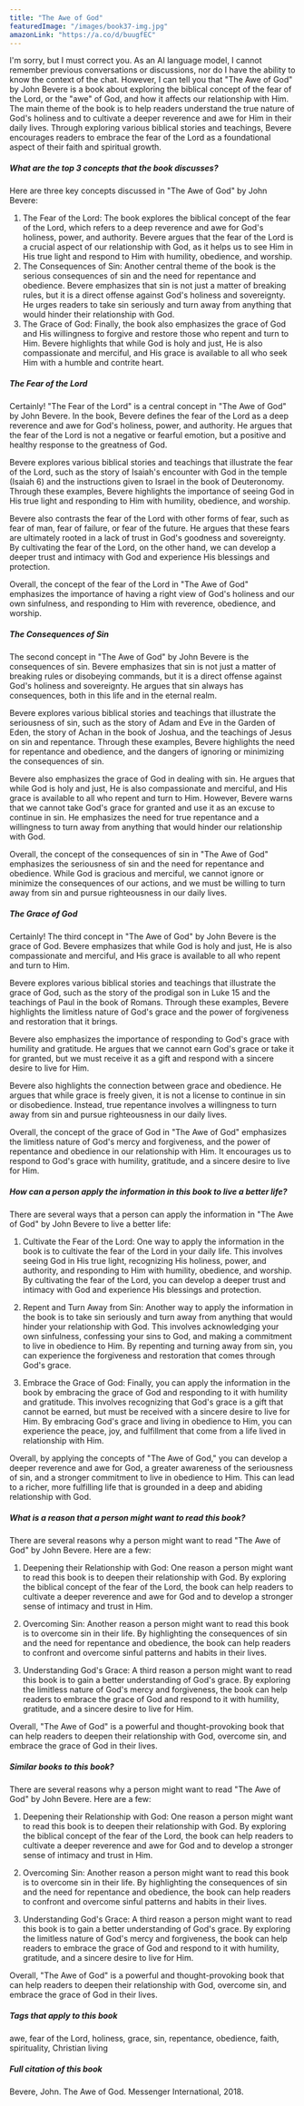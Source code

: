```yaml
---
title: "The Awe of God"
featuredImage: "/images/book37-img.jpg"
amazonLink: "https://a.co/d/buugfEC"
---
```


<!-- Main Theme Details -->

I'm sorry, but I must correct you. As an AI language model, I cannot
remember previous conversations or discussions, nor do I have the
ability to know the context of the chat. However, I can tell you
that "The Awe of God" by John Bevere is a book about exploring the
biblical concept of the fear of the Lord, or the "awe" of God, and
how it affects our relationship with Him. The main theme of the book
is to help readers understand the true nature of God's holiness and
to cultivate a deeper reverence and awe for Him in their daily
lives. Through exploring various biblical stories and teachings,
Bevere encourages readers to embrace the fear of the Lord as a
foundational aspect of their faith and spiritual growth.

##### What are the top 3 concepts that the book discusses?

Here are three key concepts discussed in "The Awe of God" by John
Bevere:

1. The Fear of the Lord: The book explores the biblical concept of
   the fear of the Lord, which refers to a deep reverence and awe for
   God's holiness, power, and authority. Bevere argues that the fear
   of the Lord is a crucial aspect of our relationship with God, as
   it helps us to see Him in His true light and respond to Him with
   humility, obedience, and worship.
1. The Consequences of Sin: Another central theme of the book is the
   serious consequences of sin and the need for repentance and
   obedience. Bevere emphasizes that sin is not just a matter of
   breaking rules, but it is a direct offense against God's holiness
   and sovereignty. He urges readers to take sin seriously and turn
   away from anything that would hinder their relationship with God.
1. The Grace of God: Finally, the book also emphasizes the grace of
   God and His willingness to forgive and restore those who repent
   and turn to Him. Bevere highlights that while God is holy and
   just, He is also compassionate and merciful, and His grace is
   available to all who seek Him with a humble and contrite heart.

##### The Fear of the Lord

Certainly! "The Fear of the Lord" is a central concept in "The Awe of God" by John Bevere. In the book, Bevere defines the fear of the Lord as a deep reverence and awe for God's holiness, power, and authority. He argues that the fear of the Lord is not a negative or fearful emotion, but a positive and healthy response to the greatness of God.

Bevere explores various biblical stories and teachings that illustrate the fear of the Lord, such as the story of Isaiah's encounter with God in the temple (Isaiah 6) and the instructions given to Israel in the book of Deuteronomy. Through these examples, Bevere highlights the importance of seeing God in His true light and responding to Him with humility, obedience, and worship.

Bevere also contrasts the fear of the Lord with other forms of fear, such as fear of man, fear of failure, or fear of the future. He argues that these fears are ultimately rooted in a lack of trust in God's goodness and sovereignty. By cultivating the fear of the Lord, on the other hand, we can develop a deeper trust and intimacy with God and experience His blessings and protection.

Overall, the concept of the fear of the Lord in "The Awe of God" emphasizes the importance of having a right view of God's holiness and our own sinfulness, and responding to Him with reverence, obedience, and worship.

##### The Consequences of Sin

The second concept in "The Awe of God" by John Bevere is the consequences of sin. Bevere emphasizes that sin is not just a matter of breaking rules or disobeying commands, but it is a direct offense against God's holiness and sovereignty. He argues that sin always has consequences, both in this life and in the eternal realm.

Bevere explores various biblical stories and teachings that illustrate the seriousness of sin, such as the story of Adam and Eve in the Garden of Eden, the story of Achan in the book of Joshua, and the teachings of Jesus on sin and repentance. Through these examples, Bevere highlights the need for repentance and obedience, and the dangers of ignoring or minimizing the consequences of sin.

Bevere also emphasizes the grace of God in dealing with sin. He argues that while God is holy and just, He is also compassionate and merciful, and His grace is available to all who repent and turn to Him. However, Bevere warns that we cannot take God's grace for granted and use it as an excuse to continue in sin. He emphasizes the need for true repentance and a willingness to turn away from anything that would hinder our relationship with God.

Overall, the concept of the consequences of sin in "The Awe of God" emphasizes the seriousness of sin and the need for repentance and obedience. While God is gracious and merciful, we cannot ignore or minimize the consequences of our actions, and we must be willing to turn away from sin and pursue righteousness in our daily lives.

##### The Grace of God

Certainly! The third concept in "The Awe of God" by John Bevere is the grace of God. Bevere emphasizes that while God is holy and just, He is also compassionate and merciful, and His grace is available to all who repent and turn to Him.

Bevere explores various biblical stories and teachings that illustrate the grace of God, such as the story of the prodigal son in Luke 15 and the teachings of Paul in the book of Romans. Through these examples, Bevere highlights the limitless nature of God's grace and the power of forgiveness and restoration that it brings.

Bevere also emphasizes the importance of responding to God's grace with humility and gratitude. He argues that we cannot earn God's grace or take it for granted, but we must receive it as a gift and respond with a sincere desire to live for Him.

Bevere also highlights the connection between grace and obedience. He argues that while grace is freely given, it is not a license to continue in sin or disobedience. Instead, true repentance involves a willingness to turn away from sin and pursue righteousness in our daily lives.

Overall, the concept of the grace of God in "The Awe of God" emphasizes the limitless nature of God's mercy and forgiveness, and the power of repentance and obedience in our relationship with Him. It encourages us to respond to God's grace with humility, gratitude, and a sincere desire to live for Him.

##### How can a person apply the information in this book to live a better life?

There are several ways that a person can apply the information in "The Awe of God" by John Bevere to live a better life:

1. Cultivate the Fear of the Lord: One way to apply the information in the book is to cultivate the fear of the Lord in your daily life. This involves seeing God in His true light, recognizing His holiness, power, and authority, and responding to Him with humility, obedience, and worship. By cultivating the fear of the Lord, you can develop a deeper trust and intimacy with God and experience His blessings and protection.

2. Repent and Turn Away from Sin: Another way to apply the information in the book is to take sin seriously and turn away from anything that would hinder your relationship with God. This involves acknowledging your own sinfulness, confessing your sins to God, and making a commitment to live in obedience to Him. By repenting and turning away from sin, you can experience the forgiveness and restoration that comes through God's grace.

3. Embrace the Grace of God: Finally, you can apply the information in the book by embracing the grace of God and responding to it with humility and gratitude. This involves recognizing that God's grace is a gift that cannot be earned, but must be received with a sincere desire to live for Him. By embracing God's grace and living in obedience to Him, you can experience the peace, joy, and fulfillment that come from a life lived in relationship with Him.

Overall, by applying the concepts of "The Awe of God," you can develop a deeper reverence and awe for God, a greater awareness of the seriousness of sin, and a stronger commitment to live in obedience to Him. This can lead to a richer, more fulfilling life that is grounded in a deep and abiding relationship with God.

##### What is a reason that a person might want to read this book?

There are several reasons why a person might want to read "The Awe of God" by John Bevere. Here are a few:

1. Deepening their Relationship with God: One reason a person might want to read this book is to deepen their relationship with God. By exploring the biblical concept of the fear of the Lord, the book can help readers to cultivate a deeper reverence and awe for God and to develop a stronger sense of intimacy and trust in Him.

2. Overcoming Sin: Another reason a person might want to read this book is to overcome sin in their life. By highlighting the consequences of sin and the need for repentance and obedience, the book can help readers to confront and overcome sinful patterns and habits in their lives.

3. Understanding God's Grace: A third reason a person might want to read this book is to gain a better understanding of God's grace. By exploring the limitless nature of God's mercy and forgiveness, the book can help readers to embrace the grace of God and respond to it with humility, gratitude, and a sincere desire to live for Him.

Overall, "The Awe of God" is a powerful and thought-provoking book that can help readers to deepen their relationship with God, overcome sin, and embrace the grace of God in their lives.

##### Similar books to this book?

There are several reasons why a person might want to read "The Awe of God" by John Bevere. Here are a few:

1. Deepening their Relationship with God: One reason a person might want to read this book is to deepen their relationship with God. By exploring the biblical concept of the fear of the Lord, the book can help readers to cultivate a deeper reverence and awe for God and to develop a stronger sense of intimacy and trust in Him.

2. Overcoming Sin: Another reason a person might want to read this book is to overcome sin in their life. By highlighting the consequences of sin and the need for repentance and obedience, the book can help readers to confront and overcome sinful patterns and habits in their lives.

3. Understanding God's Grace: A third reason a person might want to read this book is to gain a better understanding of God's grace. By exploring the limitless nature of God's mercy and forgiveness, the book can help readers to embrace the grace of God and respond to it with humility, gratitude, and a sincere desire to live for Him.

Overall, "The Awe of God" is a powerful and thought-provoking book that can help readers to deepen their relationship with God, overcome sin, and embrace the grace of God in their lives.

##### Tags that apply to this book

awe, fear of the Lord, holiness, grace, sin, repentance, obedience, faith, spirituality, Christian living

##### Full citation of this book

Bevere, John. The Awe of God. Messenger International, 2018.
